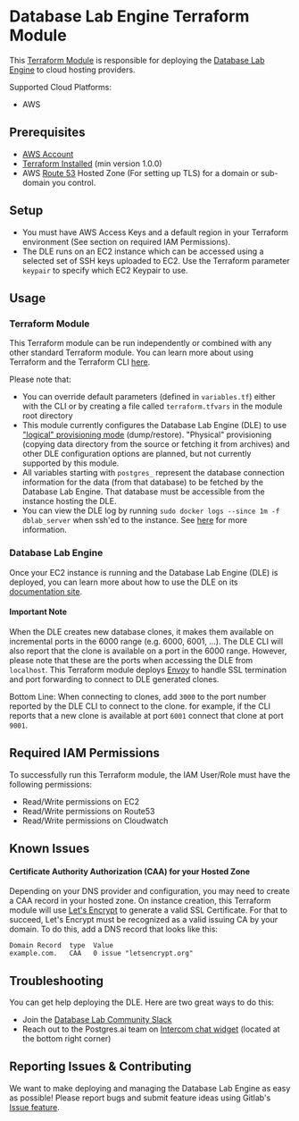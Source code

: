 # Database Lab Engine Terraform Module

This [Terraform Module](https://www.terraform.io/docs/language/modules/index.html) is responsible for
deploying the [Database Lab Engine](https://gitlab.com/postgres-ai/database-lab) to cloud hosting
providers.

Supported Cloud Platforms:
* AWS

## Prerequisites
* [AWS Account](https://aws.amazon.com)
* [Terraform Installed](https://learn.hashicorp.com/tutorials/terraform/install-cli) (min version 1.0.0)
* AWS [Route 53](https://aws.amazon.com/route53/) Hosted Zone (For setting up TLS) for a domain or sub-domain you control.

## Setup
* You must have AWS Access Keys and a default region in your Terraform environment (See section on required IAM Permissions).
* The DLE runs on an EC2 instance which can be accessed using a selected set of SSH keys uploaded to EC2.
Use the Terraform parameter `keypair` to specify which EC2 Keypair to use.

## Usage

### Terraform Module
This Terraform module can be run independently or combined with any other standard Terraform module.
You can learn more about using Terraform and the Terraform CLI [here](https://www.terraform.io/docs/cli/commands/index.html).

Please note that:

* You can override default parameters (defined in `variables.tf`) either with the CLI or by creating a file called `terraform.tfvars` in the module root directory
* This module currently configures the Database Lab Engine (DLE) to use ["logical" provisioning mode](https://postgres.ai/docs/guides/data/rds) (dump/restore). "Physical" provisioning (copying data directory from the source or fetching it from archives) and other DLE configuration options are planned, but not currently supported by this module.
* All variables starting with `postgres_` represent the database connection information for the data (from that database) to be fetched by the Database Lab Engine. That database must be accessible from the instance hosting the DLE.
* You can view the DLE log by running `sudo docker logs --since 1m -f dblab_server` when ssh'ed to the instance.  See [here](https://postgres.ai/docs/guides/administration/engine-manage#observe-database-lab-engine-logs) for more information.

### Database Lab Engine
Once your EC2 instance is running and the Database Lab Engine (DLE) is deployed, you can learn more about how to use the DLE
on its [documentation site](https://postgres.ai/docs/guides).

#### Important Note
When the DLE creates new database clones, it makes them available on incremental ports in the 6000 range (e.g. 6000, 6001, ...).
The DLE CLI will also report that the clone is available on a port in the 6000 range.  However, please note that these are the
ports when accessing the DLE from `localhost`.  This Terraform module deploys [Envoy](https://www.envoyproxy.io/) to handle
SSL termination and port forwarding to connect to DLE generated clones.

Bottom Line: When connecting to clones, add `3000` to the port number reported by the DLE CLI to connect to the clone.
for example, if the CLI reports that a new clone is available at port `6001` connect that clone at port `9001`.

## Required IAM Permissions
To successfully run this Terraform module, the IAM User/Role must have the following permissions:

* Read/Write permissions on EC2
* Read/Write permissions on Route53
* Read/Write permissions on Cloudwatch

## Known Issues
#### Certificate Authority Authorization (CAA) for your Hosted Zone
Depending on your DNS provider and configuration, you may need to create a CAA record in your hosted zone.
On instance creation, this Terraform module will use [Let's Encrypt](https://letsencrypt.org/) to generate
a valid SSL Certificate. For that to succeed, Let's Encrypt must be recognized as a valid issuing CA by
your domain.  To do this, add a DNS record that looks like this:

```
Domain Record  type  Value
example.com.   CAA   0 issue "letsencrypt.org"
```

## Troubleshooting
You can get help deploying the DLE.  Here are two great ways to do this:

* Join the [Database Lab Community Slack](https://database-lab-team.slack.com)
* Reach out to the Postgres.ai team on [Intercom chat widget](https://postgres.ai/) (located at the bottom right corner)

## Reporting Issues & Contributing
We want to make deploying and managing the Database Lab Engine as easy as possible!  Please report bugs
and submit feature ideas using Gitlab's [Issue feature](https://gitlab.com/postgres-ai/database-lab-infrastructure/-/issues/new).

